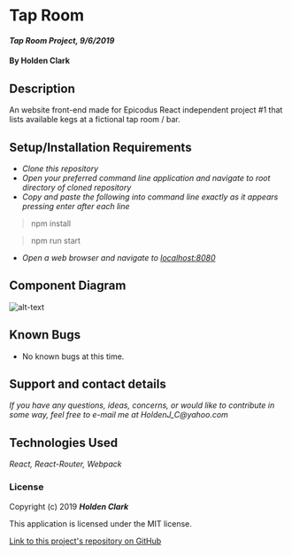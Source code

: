 # Tap Room

#### _Tap Room Project, 9/6/2019_

#### By **Holden Clark**

## Description

An website front-end made for Epicodus React independent project #1 that lists available kegs at a fictional tap room / bar.

## Setup/Installation Requirements

* _Clone this repository_
* _Open your preferred command line application and navigate to root directory of cloned repository_
* _Copy and paste the following into command line exactly as it appears pressing enter after each line_

> npm install

> npm run start

* _Open a web browser and navigate to [localhost:8080](localhost:8080)_

## Component Diagram

![alt-text](http://)

## Known Bugs
* No known bugs at this time.

## Support and contact details

_If you have any questions, ideas, concerns, or would like to contribute in some way, feel free to e-mail me at HoldenJ_C@yahoo.com_

## Technologies Used
_React,_
_React-Router,_
_Webpack_

### License

Copyright (c) 2019 **_Holden Clark_**

This application is licensed under the MIT license.

[Link to this project's repository on GitHub](https://github.com/HoldenJC/tap-room-react)